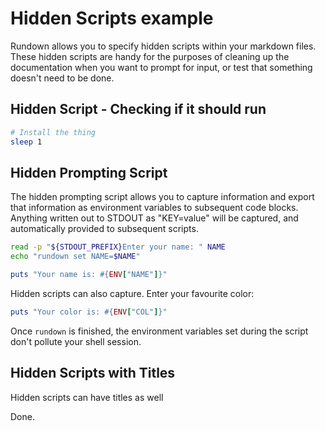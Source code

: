 # Hidden Scripts example

Rundown allows you to specify hidden scripts within your markdown files. These hidden scripts are handy for the purposes of cleaning up the documentation when you want to prompt for input, or test that something doesn't need to be done.

## Hidden Script - Checking if it should run

<!--~
``` bash skip_on_success named
# Checking to see if I should run
true
```
-->

``` bash named
# Install the thing
sleep 1
```

## Hidden Prompting Script

The hidden prompting script allows you to capture information and export that information as environment variables to subsequent code blocks. Anything written out to STDOUT as "KEY=value" will be captured, and automatically provided to subsequent scripts.

``` bash capture_env interactive
read -p "${STDOUT_PREFIX}Enter your name: " NAME
echo "rundown set NAME=$NAME"
```

``` ruby display_output
puts "Your name is: #{ENV["NAME"]}"
```

Hidden scripts can also capture. Enter your favourite color:

<!--~
``` bash capture_env interactive
read -p "${STDOUT_PREFIX}Enter your favourite color: " COL
echo "rundown set COL=$COL"
```
-->

``` ruby display_output
puts "Your color is: #{ENV["COL"]}"
```

Once `rundown` is finished, the environment variables set during the script don't pollute your shell session.

## Hidden Scripts with Titles

Hidden scripts can have titles as well

<!--~
``` bash named
# Articulating spines...
sleep 1
```
-->

Done.